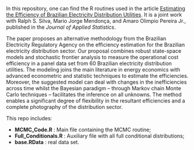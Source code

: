 In this repository, one can find the R routines used in the article [Estimating the Efficiency of Brazilian Electricity Distribution Utilities](https://doi.org/10.1080/02664763.2021.1890000). It is a joint work with Ralph S. Silva, Mario Jorge Mendonça, and Amaro Olimpio Pereira Jr., published in the _Journal of Applied Statistics_.

The paper proposes an alternative methodology from the Brazilian Electricity Regulatory Agency on the efficiency estimation for the Brazilian electricity distribution sector. Our proposal combines robust state-space models and stochastic frontier analysis to measure the operational cost efficiency in a panel data set from 60 Brazilian electricity distribution utilities. The modeling joins the main literature in energy economics with advanced econometric and statistic techniques to estimate the efficiencies. Moreover, the suggested model can deal with changes in the inefficiencies across time whilst the Bayesian paradigm – through Markov chain Monte Carlo techniques – facilitates the inference on all unknowns. The method enables a significant degree of flexibility in the resultant efficiencies and a complete photography of the distribution sector.

This repo includes:

- **MCMC_Code.R** : Main file containing the MCMC routine; 
- **Full_Conditionals.R** : Auxiliary file with all full conditional distributions;
- **base.RData** : real data set.
